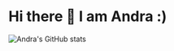 # Hi there 👋 I am Andra :)

<!--
**Andra-Diana-Popescu/Andra-Diana-Popescu** is a ✨ _special_ ✨ repository because its `README.md` (this file) appears on your GitHub profile.

Here are some ideas to get you started:

- 🔭 I’m currently working on ...
- 🌱 I’m currently learning ...
- 👯 I’m looking to collaborate on ...
- 🤔 I’m looking for help with ...
- 💬 Ask me about ...
- 📫 How to reach me: ...
- 😄 Pronouns: ...
- ⚡ Fun fact: ...
-->

![Andra's GitHub stats](https://github-readme-stats.vercel.app/api?username=Andra-Diana-Popescu&show_icons=true&theme=jolly)
